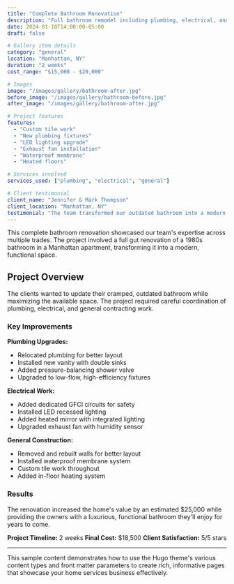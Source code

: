 ```yaml
---
title: "Complete Bathroom Renovation"
description: "Full bathroom remodel including plumbing, electrical, and tile work in Manhattan apartment."
date: 2024-01-10T14:00:00-05:00
draft: false

# Gallery item details
category: "general"
location: "Manhattan, NY"
duration: "2 weeks"
cost_range: "$15,000 - $20,000"

# Images
image: "/images/gallery/bathroom-after.jpg"
before_image: "/images/gallery/bathroom-before.jpg"
after_image: "/images/gallery/bathroom-after.jpg"

# Project features
features:
  - "Custom tile work"
  - "New plumbing fixtures"
  - "LED lighting upgrade"
  - "Exhaust fan installation"
  - "Waterproof membrane"
  - "Heated floors"

# Services involved
services_used: ["plumbing", "electrical", "general"]

# Client testimonial
client_name: "Jennifer & Mark Thompson"
client_location: "Manhattan, NY"
testimonial: "The team transformed our outdated bathroom into a modern spa-like retreat. The quality of work exceeded our expectations."
---
```


This complete bathroom renovation showcased our team's expertise across multiple trades. The project involved a full gut renovation of a 1980s bathroom in a Manhattan apartment, transforming it into a modern, functional space.

## Project Overview

The clients wanted to update their cramped, outdated bathroom while maximizing the available space. The project required careful coordination of plumbing, electrical, and general contracting work.

### Key Improvements

**Plumbing Upgrades:**
- Relocated plumbing for better layout
- Installed new vanity with double sinks
- Added pressure-balancing shower valve
- Upgraded to low-flow, high-efficiency fixtures

**Electrical Work:**
- Added dedicated GFCI circuits for safety
- Installed LED recessed lighting
- Added heated mirror with integrated lighting
- Upgraded exhaust fan with humidity sensor

**General Construction:**
- Removed and rebuilt walls for better layout
- Installed waterproof membrane system
- Custom tile work throughout
- Added in-floor heating system

### Results

The renovation increased the home's value by an estimated $25,000 while providing the owners with a luxurious, functional bathroom they'll enjoy for years to come.

**Project Timeline:** 2 weeks
**Final Cost:** $18,500
**Client Satisfaction:** 5/5 stars

---

This sample content demonstrates how to use the Hugo theme's various content types and front matter parameters to create rich, informative pages that showcase your home services business effectively.
